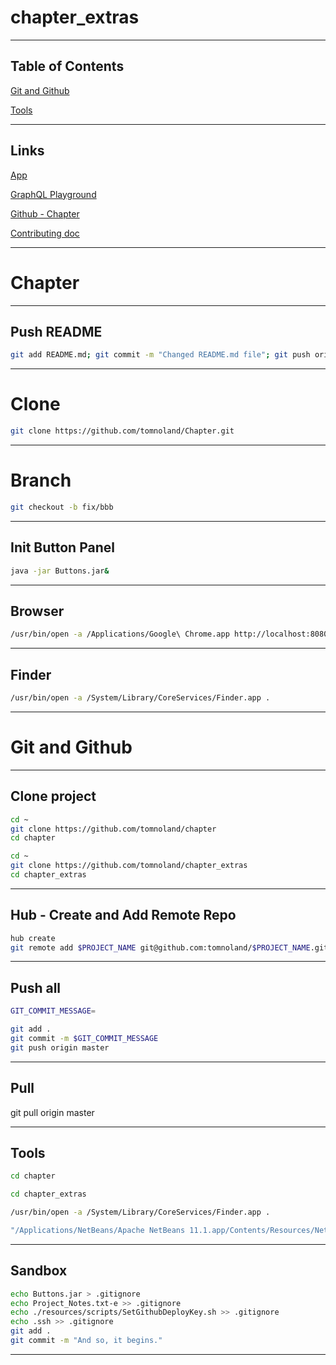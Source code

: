 # chapter_extras

---

## Table of Contents

[Git and Github](#git-and-github)

[Tools](#tools)

---

## Links

[App](http://localhost:3000/)

[GraphQL Playground](http://localhost:5000/graphql)

[Github - Chapter](https://github.com/freeCodeCamp/chapter)

[Contributing doc](https://github.com/freeCodeCamp/chapter/blob/master/CONTRIBUTING.md)

---

# Chapter

---

## Push README

```bash
git add README.md; git commit -m "Changed README.md file"; git push origin master

```

---

# Clone

```bash
git clone https://github.com/tomnoland/Chapter.git

```

---

# Branch

```bash
git checkout -b fix/bbb

```

---

## Init Button Panel

```bash
java -jar Buttons.jar&

```

---

## Browser

```bash
/usr/bin/open -a /Applications/Google\ Chrome.app http://localhost:8080/

```

---

## Finder

```bash
/usr/bin/open -a /System/Library/CoreServices/Finder.app .

```


---

# Git and Github

---

## Clone project

```bash
cd ~
git clone https://github.com/tomnoland/chapter
cd chapter

```

```bash
cd ~
git clone https://github.com/tomnoland/chapter_extras
cd chapter_extras

```
---

## Hub - Create and Add Remote Repo

```bash
hub create
git remote add $PROJECT_NAME git@github.com:tomnoland/$PROJECT_NAME.git

```

---

## Push all

```bash
GIT_COMMIT_MESSAGE=

```

```bash
git add .
git commit -m $GIT_COMMIT_MESSAGE
git push origin master

```

---

## Pull

git pull origin master

---

## Tools


```bash
cd chapter

```

```bash
cd chapter_extras

```

```bash
/usr/bin/open -a /System/Library/CoreServices/Finder.app .

```

```bash
"/Applications/NetBeans/Apache NetBeans 11.1.app/Contents/Resources/NetBeans/bin/netbeans" README.md

```

---

## Sandbox


```bash
echo Buttons.jar > .gitignore
echo Project_Notes.txt-e >> .gitignore
echo ./resources/scripts/SetGithubDeployKey.sh >> .gitignore
echo .ssh >> .gitignore
git add .
git commit -m "And so, it begins."

```
---
